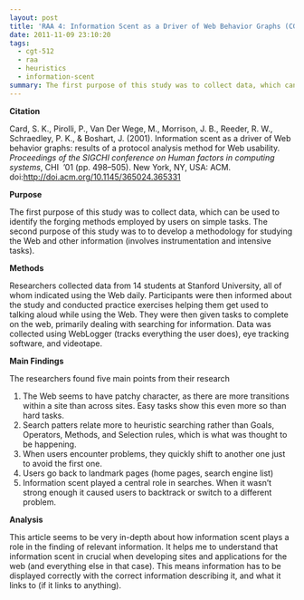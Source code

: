 ```yaml
---
layout: post
title: 'RAA 4: Information Scent as a Driver of Web Behavior Graphs (CGT 512)'
date: 2011-11-09 23:10:20
tags:
  - cgt-512
  - raa
  - heuristics
  - information-scent
summary: The first purpose of this study was to collect data, which can be used to identify the forging methods employed by users on simple tasks. The second purpose of this study was to to develop a methodology for studying the Web and other information
---
```


**Citation**

Card, S. K., Pirolli, P., Van Der Wege, M., Morrison, J. B., Reeder, R. W., Schraedley, P. K., & Boshart, J. (2001). Information scent as a driver of Web behavior graphs: results of a protocol analysis method for Web usability. _Proceedings of the SIGCHI conference on Human factors in computing systems_, CHI  ’01 (pp. 498–505). New York, NY, USA: ACM. doi:http://doi.acm.org/10.1145/365024.365331

**Purpose**

The first purpose of this study was to collect data, which can be used to identify the forging methods employed by users on simple tasks. The second purpose of this study was to to develop a methodology for studying the Web and other information (involves instrumentation and intensive tasks).

**Methods**

Researchers collected data from 14 students at Stanford University, all of whom indicated using the Web daily. Participants were then informed about the study and conducted practice exercises helping them get used to talking aloud while using the Web. They were then given tasks to complete on the web, primarily dealing with searching for information. Data was collected using WebLogger (tracks everything the user does), eye tracking software, and videotape.

**Main Findings**

The researchers found five main points from their research

  1. The Web seems to have patchy character, as there are more transitions within a site than across sites. Easy tasks show this even more so than hard tasks.
  2. Search patters relate more to heuristic searching rather than Goals, Operators, Methods, and Selection rules, which is what was thought to be happening.
  3. When users encounter problems, they quickly shift to another one just to avoid the first one.
  4. Users go back to landmark pages (home pages, search engine list)
  5. Information scent played a central role in searches. When it wasn’t strong enough it caused users to backtrack or switch to a different problem.

**Analysis**

This article seems to be very in-depth about how information scent plays a role in the finding of relevant information. It helps me to understand that information scent in crucial when developing sites and applications for the web (and everything else in that case). This means information has to be displayed correctly with the correct information describing it, and what it links to (if it links to anything).